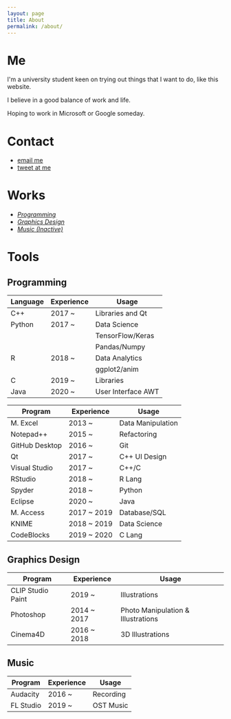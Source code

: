 ```yaml
---
layout: page
title: About
permalink: /about/
---
```


# Me

I'm a university student keen on trying out things that I want to do, like this website.

I believe in a good balance of work and life.

Hoping to work in Microsoft or Google someday.

# Contact

- [email me](dev_evening@hotmail.com)
- [tweet at me](https://twitter.com/dev_evening)

# Works

- [*Programming*](https://github.com/Eve-ning/)
- [*Graphics Design*](https://www.pixiv.net/en/users/9885588)
- [*Music (Inactive)*](https://soundcloud.com/def-eve-ning)

# Tools

## Programming

| Language | Experience | Usage              |
| -------- | ---------- | ------------------ |
| C++      | 2017 ~     | Libraries and Qt   |
| Python   | 2017 ~     | Data Science       |
|          |            | TensorFlow/Keras   |
|          |            | Pandas/Numpy       |
| R        | 2018 ~     | Data Analytics     |
|          |            | ggplot2/anim       |
| C        | 2019 ~     | Libraries          |
| Java     | 2020 ~     | User Interface AWT |

| Program        | Experience  | Usage             |
| -------------- | ----------- | ----------------- |
| M. Excel       | 2013 ~      | Data Manipulation |
| Notepad++      | 2015 ~      | Refactoring       |
| GitHub Desktop | 2016 ~      | Git               |
| Qt             | 2017 ~      | C++ UI Design     |
| Visual Studio  | 2017 ~      | C++/C             |
| RStudio        | 2018 ~      | R Lang            |
| Spyder         | 2018 ~      | Python            |
| Eclipse        | 2020 ~      | Java              |
| M. Access      | 2017 ~ 2019 | Database/SQL      |
| KNIME          | 2018 ~ 2019 | Data Science      |
| CodeBlocks     | 2019 ~ 2020 | C Lang            |

## Graphics Design

| Program           | Experience  | Usage                              |
| ----------------- | ----------- | ---------------------------------- |
| CLIP Studio Paint | 2019 ~      | Illustrations                      |
| Photoshop         | 2014 ~ 2017 | Photo Manipulation & Illustrations |
| Cinema4D          | 2016 ~ 2018 | 3D Illustrations                   |

## Music 

| Program   | Experience | Usage     |
| --------- | ---------- | --------- |
| Audacity  | 2016 ~     | Recording |
| FL Studio | 2019 ~     | OST Music |